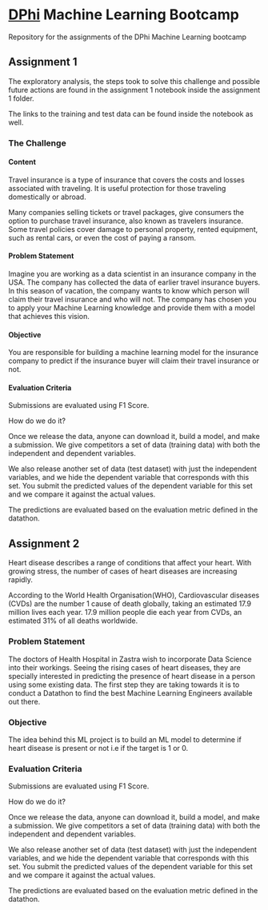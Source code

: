 # [DPhi](https://dphi.tech/) Machine Learning Bootcamp


Repository for the assignments of the DPhi Machine Learning bootcamp 


## Assignment 1

The exploratory analysis, the steps took to solve this challenge and possible future actions are found in the assignment 1 notebook inside the assignment 1 folder.

The links to the training and test data can be found inside the notebook as well.

### The Challenge
#### Content

Travel insurance is a type of insurance that covers the costs and losses associated with traveling. It is useful protection for those traveling domestically or abroad.

Many companies selling tickets or travel packages, give consumers the option to purchase travel insurance, also known as travelers insurance. Some travel policies cover damage to personal property, rented equipment, such as rental cars, or even the cost of paying a ransom. 

#### Problem Statement

Imagine you are working as a data scientist in an insurance company in the USA. The company has collected the data of earlier travel insurance buyers. In this season of vacation, the company wants to know which person will claim their travel insurance and who will not. The company has chosen you to apply your Machine Learning knowledge and provide them with a model that achieves this vision.

#### Objective

You are responsible for building a machine learning model for the insurance company to predict if the insurance buyer will claim their travel insurance or not.

#### Evaluation Criteria

Submissions are evaluated using F1 Score.

How do we do it? 

Once we release the data, anyone can download it, build a model, and make a submission. We give competitors a set of data (training data) with both the independent and dependent variables. 

We also release another set of data (test dataset) with just the independent variables, and we hide the dependent variable that corresponds with this set. You submit the predicted values of the dependent variable for this set and we compare it against the actual values. 

The predictions are evaluated based on the evaluation metric defined in the datathon.


## Assignment 2


Heart disease describes a range of conditions that affect your heart. With growing stress, the number of cases of heart diseases are increasing rapidly.

According to the World Health Organisation(WHO), Cardiovascular diseases (CVDs) are the number 1 cause of death globally, taking an estimated 17.9 million lives each year. 17.9 million people die each year from CVDs, an estimated 31% of all deaths worldwide.

### Problem Statement

The doctors of Health Hospital in Zastra wish to incorporate Data Science into their workings. Seeing the rising cases of heart diseases, they are specially interested in predicting the presence of heart disease in a person using some existing data. The first step they are taking towards it is to conduct a Datathon to find the best Machine Learning Engineers available out there. 

### Objective

The idea behind this ML project is to build an ML model to determine if heart disease is present or not i.e if the target is 1 or 0. 

### Evaluation Criteria

Submissions are evaluated using F1 Score.

How do we do it? 

Once we release the data, anyone can download it, build a model, and make a submission. We give competitors a set of data (training data) with both the independent and dependent variables. 

We also release another set of data (test dataset) with just the independent variables, and we hide the dependent variable that corresponds with this set. You submit the predicted values of the dependent variable for this set and we compare it against the actual values. 

The predictions are evaluated based on the evaluation metric defined in the datathon.


